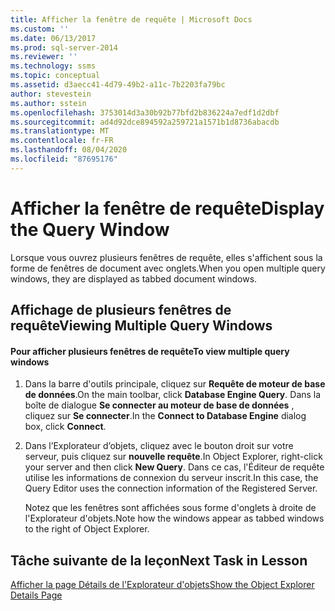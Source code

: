 ```yaml
---
title: Afficher la fenêtre de requête | Microsoft Docs
ms.custom: ''
ms.date: 06/13/2017
ms.prod: sql-server-2014
ms.reviewer: ''
ms.technology: ssms
ms.topic: conceptual
ms.assetid: d3aecc41-4d79-49b2-a11c-7b2203fa79bc
author: stevestein
ms.author: sstein
ms.openlocfilehash: 3753014d3a30b92b77bfd2b836224a7edf1d2dbf
ms.sourcegitcommit: ad4d92dce894592a259721a1571b1d8736abacdb
ms.translationtype: MT
ms.contentlocale: fr-FR
ms.lasthandoff: 08/04/2020
ms.locfileid: "87695176"
---
```

# <a name="display-the-query-window"></a><span data-ttu-id="4d7db-102">Afficher la fenêtre de requête</span><span class="sxs-lookup"><span data-stu-id="4d7db-102">Display the Query Window</span></span>
  <span data-ttu-id="4d7db-103">Lorsque vous ouvrez plusieurs fenêtres de requête, elles s'affichent sous la forme de fenêtres de document avec onglets.</span><span class="sxs-lookup"><span data-stu-id="4d7db-103">When you open multiple query windows, they are displayed as tabbed document windows.</span></span>  
  
## <a name="viewing-multiple-query-windows"></a><span data-ttu-id="4d7db-104">Affichage de plusieurs fenêtres de requête</span><span class="sxs-lookup"><span data-stu-id="4d7db-104">Viewing Multiple Query Windows</span></span>  
  
#### <a name="to-view-multiple-query-windows"></a><span data-ttu-id="4d7db-105">Pour afficher plusieurs fenêtres de requête</span><span class="sxs-lookup"><span data-stu-id="4d7db-105">To view multiple query windows</span></span>  
  
1.  <span data-ttu-id="4d7db-106">Dans la barre d'outils principale, cliquez sur **Requête de moteur de base de données**.</span><span class="sxs-lookup"><span data-stu-id="4d7db-106">On the main toolbar, click **Database Engine Query**.</span></span> <span data-ttu-id="4d7db-107">Dans la boîte de dialogue **Se connecter au moteur de base de données** , cliquez sur **Se connecter**.</span><span class="sxs-lookup"><span data-stu-id="4d7db-107">In the **Connect to Database Engine** dialog box, click **Connect**.</span></span>  
  
2.  <span data-ttu-id="4d7db-108">Dans l’Explorateur d’objets, cliquez avec le bouton droit sur votre serveur, puis cliquez sur **nouvelle requête**.</span><span class="sxs-lookup"><span data-stu-id="4d7db-108">In Object Explorer, right-click your server and then click **New Query**.</span></span> <span data-ttu-id="4d7db-109">Dans ce cas, l'Éditeur de requête utilise les informations de connexion du serveur inscrit.</span><span class="sxs-lookup"><span data-stu-id="4d7db-109">In this case, the Query Editor uses the connection information of the Registered Server.</span></span>  
  
     <span data-ttu-id="4d7db-110">Notez que les fenêtres sont affichées sous forme d'onglets à droite de l'Explorateur d'objets.</span><span class="sxs-lookup"><span data-stu-id="4d7db-110">Note how the windows appear as tabbed windows to the right of Object Explorer.</span></span>  
  
## <a name="next-task-in-lesson"></a><span data-ttu-id="4d7db-111">Tâche suivante de la leçon</span><span class="sxs-lookup"><span data-stu-id="4d7db-111">Next Task in Lesson</span></span>  
 [<span data-ttu-id="4d7db-112">Afficher la page Détails de l'Explorateur d'objets</span><span class="sxs-lookup"><span data-stu-id="4d7db-112">Show the Object Explorer Details Page</span></span>](lesson-1-5-show-the-object-explorer-details-page.md)  
  
  

